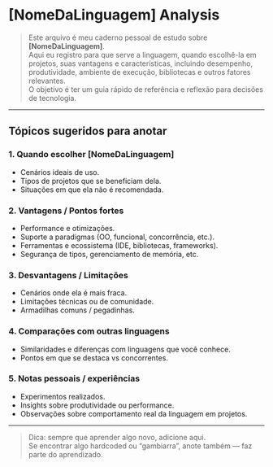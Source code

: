 # [NomeDaLinguagem] Analysis

> Este arquivo é meu caderno pessoal de estudo sobre **[NomeDaLinguagem]**.  
> Aqui eu registro para que serve a linguagem, quando escolhê-la em projetos, suas vantagens e características, incluindo desempenho, produtividade, ambiente de execução, bibliotecas e outros fatores relevantes.  
> O objetivo é ter um guia rápido de referência e reflexão para decisões de tecnologia.

---

## Tópicos sugeridos para anotar

### 1. Quando escolher [NomeDaLinguagem]  
- Cenários ideais de uso.  
- Tipos de projetos que se beneficiam dela.  
- Situações em que ela não é recomendada.

### 2. Vantagens / Pontos fortes  
- Performance e otimizações.  
- Suporte a paradigmas (OO, funcional, concorrência, etc.).  
- Ferramentas e ecossistema (IDE, bibliotecas, frameworks).  
- Segurança de tipos, gerenciamento de memória, etc.

### 3. Desvantagens / Limitações  
- Cenários onde ela é mais fraca.  
- Limitações técnicas ou de comunidade.  
- Armadilhas comuns / pegadinhas.

### 4. Comparações com outras linguagens  
- Similaridades e diferenças com linguagens que você conhece.  
- Pontos em que se destaca vs concorrentes.  

### 5. Notas pessoais / experiências  
- Experimentos realizados.  
- Insights sobre produtividade ou performance.  
- Observações sobre comportamento real da linguagem em projetos.

---

> Dica: sempre que aprender algo novo, adicione aqui.  
> Se encontrar algo hardcoded ou “gambiarra”, anote também — faz parte do aprendizado.
